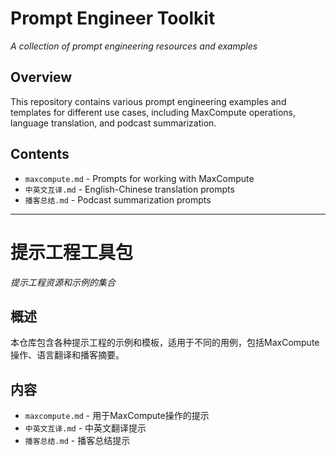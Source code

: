 # Prompt Engineer Toolkit
*A collection of prompt engineering resources and examples*

## Overview
This repository contains various prompt engineering examples and templates for different use cases, including MaxCompute operations, language translation, and podcast summarization.

## Contents
- `maxcompute.md` - Prompts for working with MaxCompute
- `中英文互译.md` - English-Chinese translation prompts
- `播客总结.md` - Podcast summarization prompts

---

# 提示工程工具包
*提示工程资源和示例的集合*

## 概述
本仓库包含各种提示工程的示例和模板，适用于不同的用例，包括MaxCompute操作、语言翻译和播客摘要。

## 内容
- `maxcompute.md` - 用于MaxCompute操作的提示
- `中英文互译.md` - 中英文翻译提示
- `播客总结.md` - 播客总结提示 